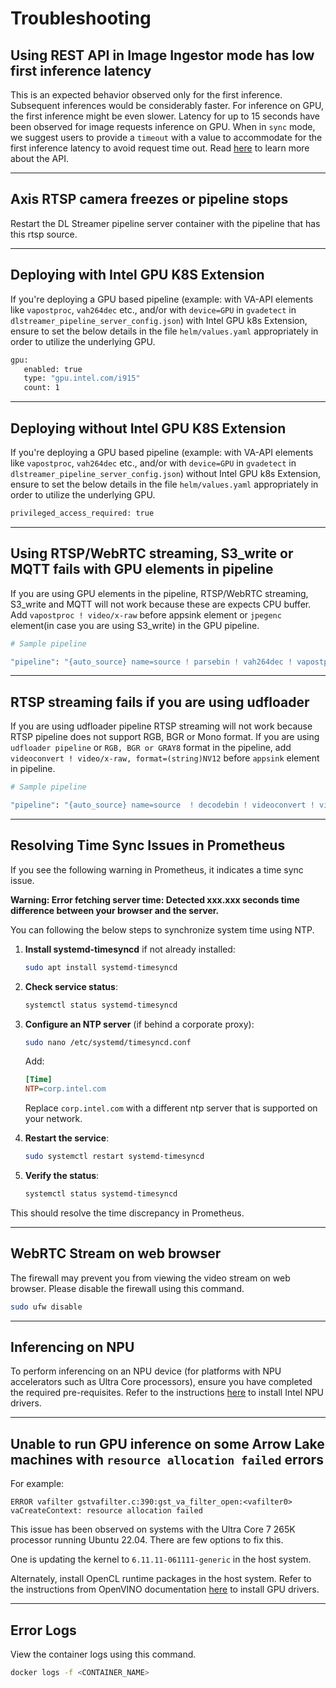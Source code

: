 # Troubleshooting


## Using REST API in Image Ingestor mode has low first inference latency

This is an expected behavior observed only for the first inference. Subsequent inferences would be considerably faster.
For inference on GPU, the first inference might be even slower. Latency for up to 15 seconds have been observed for image requests inference on GPU.
When in `sync` mode, we suggest users to provide a `timeout` with a value to accommodate for the first inference latency to avoid request time out.
Read [here](./advanced-guide/detailed_usage/rest_api/restapi_reference_guide.md#post-pipelinesnameversioninstance_id) to learn more about the API.

---

## Axis RTSP camera freezes or pipeline stops

Restart the DL Streamer pipeline server container with the pipeline that has this rtsp source.

---

## Deploying with Intel GPU K8S Extension

If you're deploying a GPU based pipeline (example: with VA-API elements like `vapostproc`, `vah264dec` etc., and/or with `device=GPU` in `gvadetect` in `dlstreamer_pipeline_server_config.json`) with Intel GPU k8s Extension, ensure to set the below details in the file `helm/values.yaml` appropriately in order to utilize the underlying GPU.
```sh
gpu:
   enabled: true
   type: "gpu.intel.com/i915"
   count: 1
```

---

## Deploying without Intel GPU K8S Extension

If you're deploying a GPU based pipeline (example: with VA-API elements like `vapostproc`, `vah264dec` etc., and/or with `device=GPU` in `gvadetect` in `dlstreamer_pipeline_server_config.json`) without Intel GPU k8s Extension, ensure to set the below details in the file `helm/values.yaml` appropriately in order to utilize the underlying GPU.
```sh
privileged_access_required: true
```

---

## Using RTSP/WebRTC streaming, S3_write or MQTT fails with GPU elements in pipeline

If you are using GPU elements in the pipeline, RTSP/WebRTC streaming, S3_write and MQTT will not work because these are expects CPU buffer. \
Add `vapostproc ! video/x-raw` before appsink element or `jpegenc` element(in case you are using S3_write) in the GPU pipeline.
```sh
# Sample pipeline

"pipeline": "{auto_source} name=source ! parsebin ! vah264dec ! vapostproc ! video/x-raw(memory:VAMemory) ! gvadetect name=detection model-instance-id=inst0 ! queue ! gvafpscounter ! gvametaconvert add-empty-results=true name=metaconvert ! gvametapublish name=destination ! vapostproc ! video/x-raw ! appsink name=appsink"
```

---

## RTSP streaming fails if you are using udfloader

If you are using udfloader<link> pipeline RTSP streaming will not work because RTSP pipeline does not support RGB, BGR or Mono format.
If you are using `udfloader pipeline` or `RGB, BGR or GRAY8` format in the pipeline, add  `videoconvert ! video/x-raw, format=(string)NV12` before `appsink` element in pipeline.
```sh
# Sample pipeline

"pipeline": "{auto_source} name=source  ! decodebin ! videoconvert ! video/x-raw,format=RGB ! udfloader name=udfloader ! gvametaconvert add-empty-results=true name=metaconvert ! gvametapublish name=destination ! videoconvert ! video/x-raw, format=(string)NV12 ! appsink name=appsink"
```

---

## Resolving Time Sync Issues in Prometheus

If you see the following warning in Prometheus, it indicates a time sync issue.

**Warning: Error fetching server time: Detected xxx.xxx seconds time difference between your browser and the server.**

You can following the below steps to synchronize system time using NTP.
1. **Install systemd-timesyncd** if not already installed:
   ```bash
   sudo apt install systemd-timesyncd
   ```

2. **Check service status**:
   ```bash
   systemctl status systemd-timesyncd
   ```

3. **Configure an NTP server** (if behind a corporate proxy):
   ```bash
   sudo nano /etc/systemd/timesyncd.conf
   ```
   Add:
   ```ini
   [Time]
   NTP=corp.intel.com
   ```
   Replace `corp.intel.com` with a different ntp server that is supported on your network.

4. **Restart the service**:
   ```bash
   sudo systemctl restart systemd-timesyncd
   ```

5. **Verify the status**:
   ```bash
   systemctl status systemd-timesyncd
   ```

This should resolve the time discrepancy in Prometheus.

---

## WebRTC Stream on web browser
The firewall may prevent you from viewing the video stream on web browser. Please disable the firewall using this command.
```sh
sudo ufw disable
```

---

## Inferencing on NPU

To perform inferencing on an NPU device (for platforms with NPU accelerators such as Ultra Core processors), ensure you have completed the required pre-requisites. Refer to the instructions [here](https://github.com/open-edge-platform/edge-ai-libraries/blob/release-1.2.0/libraries/dl-streamer/docs/source/dev_guide/advanced_install/advanced_install_guide_prerequisites.md#prerequisite-2---install-intel-npu-drivers) to install Intel NPU drivers.

---

## Unable to run GPU inference on some Arrow Lake machines with `resource allocation failed` errors

For example:

`ERROR vafilter gstvafilter.c:390:gst_va_filter_open:<vafilter0> vaCreateContext: resource allocation failed`

This issue has been observed on systems with the Ultra Core 7 265K processor running Ubuntu 22.04.
There are few options to fix this.

One is updating the kernel to `6.11.11-061111-generic` in the host system.

Alternately, install OpenCL runtime packages in the host system. Refer to the instructions from OpenVINO documentation [here](https://docs.openvino.ai/2025/get-started/install-openvino/configurations/configurations-intel-gpu.html#linux) to install GPU drivers.

---

## Error Logs

View the container logs using this command.
```sh
docker logs -f <CONTAINER_NAME>
```